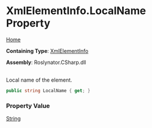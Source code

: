 # XmlElementInfo\.LocalName Property

[Home](../../../../../README.md)

**Containing Type**: [XmlElementInfo](../README.md)

**Assembly**: Roslynator\.CSharp\.dll

\
Local name of the element\.

```csharp
public string LocalName { get; }
```

### Property Value

[String](https://docs.microsoft.com/en-us/dotnet/api/system.string)

